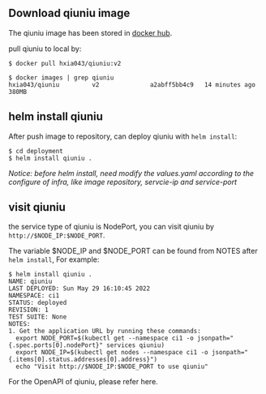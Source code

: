 ## Download qiuniu image

The qiuniu image has been stored in [docker hub](https://hub.docker.com/repository/docker/hxia043/qiuniu).

pull qiuniu to local by:
```
$ docker pull hxia043/qiuniu:v2

$ docker images | grep qiuniu
hxia043/qiuniu         v2              a2abff5bb4c9   14 minutes ago   380MB
```

## helm install qiuniu
After push image to repository, can deploy qiuniu with `helm install`:
```
$ cd deployment
$ helm install qiuniu .
```

*Notice: before helm install, need modify the values.yaml according to the configure of infra, like image repository, servcie-ip and service-port*

## visit qiuniu
the service type of qiuniu is NodePort, you can visit qiuniu by `http://$NODE_IP:$NODE_PORT`.

The variable $NODE_IP and $NODE_PORT can be found from NOTES after `helm install`, For example:
```
$ helm install qiuniu .
NAME: qiuniu
LAST DEPLOYED: Sun May 29 16:10:45 2022
NAMESPACE: ci1
STATUS: deployed
REVISION: 1
TEST SUITE: None
NOTES:
1. Get the application URL by running these commands:
  export NODE_PORT=$(kubectl get --namespace ci1 -o jsonpath="{.spec.ports[0].nodePort}" services qiuniu)
  export NODE_IP=$(kubectl get nodes --namespace ci1 -o jsonpath="{.items[0].status.addresses[0].address}")
  echo "Visit http://$NODE_IP:$NODE_PORT to use qiuniu"
```

For the OpenAPI of qiuniu, please refer here.
